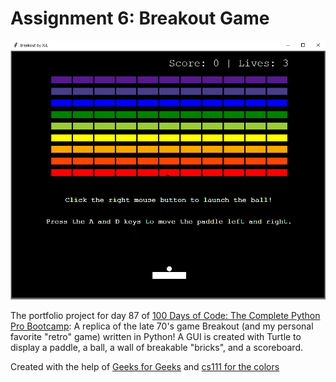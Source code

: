 # Assignment 6: Breakout Game

![A screen grab of the Breakout game window and instructions](breakout.png)

The portfolio project for day 87 of [100 Days of Code: The Complete Python Pro Bootcamp](https://www.udemy.com/course/100-days-of-code): A replica of the late 70's game Breakout (and my personal favorite "retro" game) written in Python! A GUI is created with Turtle to display a paddle, a ball, a wall of breakable "bricks", and a scoreboard.

Created with the help of [Geeks for Geeks](https://www.geeksforgeeks.org/create-breakout-game-using-python/) and [cs111 for the colors](https://www.geeksforgeeks.org/create-breakout-game-using-python/)

